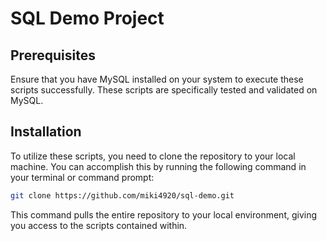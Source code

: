 # SQL Demo Project

## Prerequisites

Ensure that you have MySQL installed on your system to execute these scripts successfully. These scripts are specifically tested and validated on MySQL.

## Installation

To utilize these scripts, you need to clone the repository to your local machine. You can accomplish this by running the following command in your terminal or command prompt:

```bash
git clone https://github.com/miki4920/sql-demo.git
```

This command pulls the entire repository to your local environment, giving you access to the scripts contained within.
